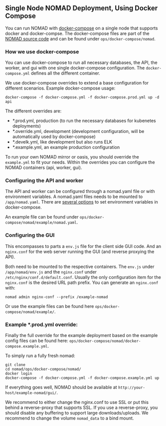 ## Single Node NOMAD Deployment, Using Docker Compose

You can run NOMAD with [docker-compose](https://docs.docker.com/compose/) on a single node
that supports docker and docker-compse. The docker-compose files are part of the
[NOMAD source code](https://gitlab.mpcdf.mpg.de/nomad-lab/nomad-FAIR)
and can be found under `ops/docker-compose/nomad`.

### How we use docker-compose

You can use docker-compose to run all necessary databases, the API, the worker, and
gui with one single docker-compose configuration. The `docker-compose.yml` defines
all the different container.

We use docker-compose overrides to extend a base configuration for different scenarios.
Example docker-compose usage:

```
docker-compose -f docker-compose.yml -f docker-compose.prod.yml up -d api
```

The different overrides are:
- *.prod.yml, production (to run the necessary databases for kubenetes deployments)
- *.override.yml, development (development configuration, will be automatically used by docker-compose)
- *.develk.yml, like development but also runs ELK
- *.example.yml, an example production configuration

To run your own NOMAD mirror or oasis, you should override the `example.yml` to fit your needs.
Within the overrides you can configure the NOMAD containers (api, worker, gui).

### Configuring the API and worker

The API and worker can be configured through a nomad.yaml file or with environment
variables. A nomad.yaml files needs to be mounted to `/app/nomad.yaml`. There are
[several options](https://docs.docker.com/compose/environment-variables/) to set
environment variables in docker-compose.

An example file can be found under `ops/docker-compose/nomad/example/nomad.yaml`.

### Configuring the GUI

This encompasses to parts a `env.js` file for the client side GUI code. And an
`nginx.conf` for the web server running the GUI (and reverse proxying the API).

Both need to be mounted to the respective containers. The `env.js` under `/app/nomad/env.js`
and the `nginx.conf` under `/etc/nginx/conf.d/default.conf`. Usually the only configuration
item for the `nginx.conf` is the desired URL path prefix. You can generate an `nginx.conf`
with:

```
nomad admin nginx-conf --prefix /example-nomad
```

Or use the example files can be found here `ops/docker-compose/nomad/example/`.


### Example *.prod.yml override:

Finally the full override for the example deployment based on the example config files
can be found here: `ops/docker-compose/nomad/docker-compose.example.yml`.

To simply run a fully fresh nomad:

```
git clone
cd nomad/ops/docker-compose/nomad/
docker login
docker-compose -f docker-compose.yml -f docker-compose.example.yml up
```

If everything goes well, NOMAD should be available at `http://your-host/example-nomad/gui/`.

We recommend to either change the nginx.conf to use SSL or put this behind a reverse-proxy
that supports SSL. If you use a reverse-proxy, you should disable any buffering to support
large downloads/uploads. We recommend to change the volume `nomad_data` to a bind mount.